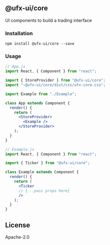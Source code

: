 ## @ufx-ui/core

UI components to build a trading interface

### Installation

```
npm install @ufx-ui/core --save
```

### Usage

```jsx
// App.js
import React, { Component } from "react";

import { StoreProvider } from "@ufx-ui/core";
import "~@ufx-ui/core/dist/css/ufx-core.css";

import Example from "./Example";

class App extends Component {
  render() {
    return (
      <StoreProvider>
        <Example />
      </StoreProvider>
    );
  }
}
```

```jsx
// Example.js
import React, { Component } from "react";

import { Ticker } from "@ufx-ui/core";

class Example extends Component {
  render() {
    return (
      <Ticker
      // {...pass props here}
      />
    );
  }
}
```

## License

Apache-2.0
